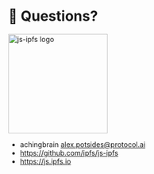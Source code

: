 # 🤔 Questions?

<img src="https://js.ipfs.io/static/cube-5a125bc68b1f819d3976b2f4a04cf821.svg" alt="js-ipfs logo" width="200" />

* achingbrain <alex.potsides@protocol.ai>
* https://github.com/ipfs/js-ipfs
* https://js.ipfs.io
